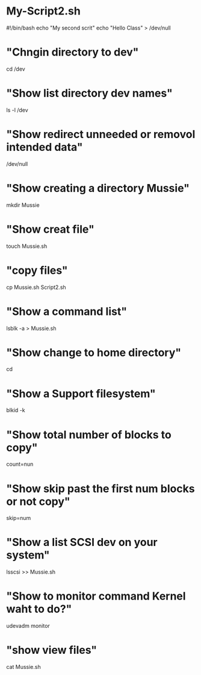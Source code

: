 # My-Script2.sh
#!/bin/bash
echo "My second scrit"
echo "Hello Class" > /dev/null
# "Chngin directory to dev"
cd /dev
# "Show list directory dev names"
ls -l /dev
# "Show redirect unneeded or removol intended data"
/dev/null
# "Show creating a directory Mussie"
mkdir Mussie
# "Show creat file"
touch Mussie.sh
# "copy files"
cp Mussie.sh Script2.sh
# "Show a command list"
lsblk -a > Mussie.sh
# "Show change to home directory"
cd
# "Show a Support filesystem"
blkid -k 
# "Show total number of blocks to copy"
count=nun
# "Show skip past the first num blocks or not copy"
skip=num
# "Show a list SCSI dev on your system"
lsscsi >> Mussie.sh
# "Show to monitor command Kernel waht to do?"
udevadm monitor
# "show view files"
cat Mussie.sh

